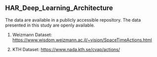 ## HAR_Deep_Learning_Architecture

The data are available in a publicly accessible repository. The data presented in this study are openly available.

1. Weizmann Dataset: https://www.wisdom.weizmann.ac.il/~vision/SpaceTimeActions.html 


2.	KTH Dataset: https://www.nada.kth.se/cvap/actions/ 
